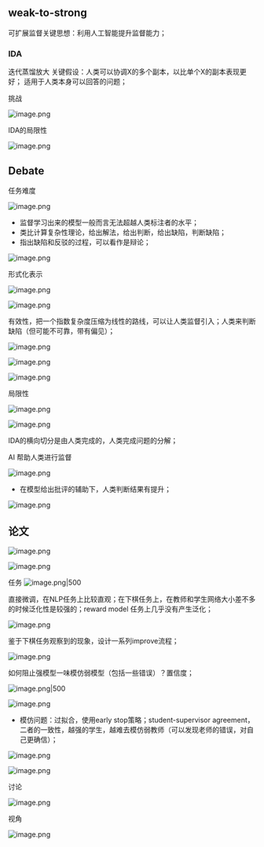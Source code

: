 ## weak-to-strong 

可扩展监督关键思想：利用人工智能提升监督能力；
### IDA
迭代蒸馏放大
关键假设：人类可以协调X的多个副本，以比单个X的副本表现更好；
适用于人类本身可以回答的问题；

挑战

![image.png](https://raw.githubusercontent.com/Shichun-Liu/images-on-picgo/main/pics/20240305135600.png)

IDA的局限性

![image.png](https://raw.githubusercontent.com/Shichun-Liu/images-on-picgo/main/pics/20240305140119.png)

## Debate
任务难度

![image.png](https://raw.githubusercontent.com/Shichun-Liu/images-on-picgo/main/pics/20240305140354.png)

- 监督学习出来的模型一般而言无法超越人类标注者的水平；
- 类比计算复杂性理论，给出解法，给出判断，给出缺陷，判断缺陷；
- 指出缺陷和反驳的过程，可以看作是辩论；

![image.png](https://raw.githubusercontent.com/Shichun-Liu/images-on-picgo/main/pics/20240305140735.png)

形式化表示

![image.png](https://raw.githubusercontent.com/Shichun-Liu/images-on-picgo/main/pics/20240305140902.png)

![image.png](https://raw.githubusercontent.com/Shichun-Liu/images-on-picgo/main/pics/20240305141007.png)

有效性，把一个指数复杂度压缩为线性的路线，可以让人类监督引入；人类来判断缺陷（但可能不可靠，带有偏见）；

![image.png](https://raw.githubusercontent.com/Shichun-Liu/images-on-picgo/main/pics/20240305141131.png)

![image.png](https://raw.githubusercontent.com/Shichun-Liu/images-on-picgo/main/pics/20240305141404.png)

![image.png](https://raw.githubusercontent.com/Shichun-Liu/images-on-picgo/main/pics/20240305141552.png)

局限性

![image.png](https://raw.githubusercontent.com/Shichun-Liu/images-on-picgo/main/pics/20240305141719.png)

![image.png](https://raw.githubusercontent.com/Shichun-Liu/images-on-picgo/main/pics/20240305143532.png)

IDA的横向切分是由人类完成的，人类完成问题的分解；

AI 帮助人类进行监督

![image.png](https://raw.githubusercontent.com/Shichun-Liu/images-on-picgo/main/pics/20240305143913.png)

- 在模型给出批评的辅助下，人类判断结果有提升；

![image.png](https://raw.githubusercontent.com/Shichun-Liu/images-on-picgo/main/pics/20240305144255.png)

## 论文

![image.png](https://raw.githubusercontent.com/Shichun-Liu/images-on-picgo/main/pics/20240305145322.png)

![image.png](https://raw.githubusercontent.com/Shichun-Liu/images-on-picgo/main/pics/20240305145710.png)

任务
![image.png|500](https://raw.githubusercontent.com/Shichun-Liu/images-on-picgo/main/pics/20240305145841.png)

直接微调，在NLP任务上比较直观；在下棋任务上，在教师和学生网络大小差不多的时候泛化性是较强的；reward model 任务上几乎没有产生泛化；

![image.png](https://raw.githubusercontent.com/Shichun-Liu/images-on-picgo/main/pics/20240305150137.png)

鉴于下棋任务观察到的现象，设计一系列improve流程；

![image.png](https://raw.githubusercontent.com/Shichun-Liu/images-on-picgo/main/pics/20240305150736.png)

如何阻止强模型一味模仿弱模型（包括一些错误）？置信度；

![image.png|500](https://raw.githubusercontent.com/Shichun-Liu/images-on-picgo/main/pics/20240305151457.png)

![image.png](https://raw.githubusercontent.com/Shichun-Liu/images-on-picgo/main/pics/20240305151801.png)

- 模仿问题：过拟合，使用early stop策略；student-supervisor agreement，二者的一致性，越强的学生，越难去模仿弱教师（可以发现老师的错误，对自己更确信）；

![image.png](https://raw.githubusercontent.com/Shichun-Liu/images-on-picgo/main/pics/20240305152206.png)

![image.png](https://raw.githubusercontent.com/Shichun-Liu/images-on-picgo/main/pics/20240305152403.png)

讨论

![image.png](https://raw.githubusercontent.com/Shichun-Liu/images-on-picgo/main/pics/20240305154342.png)

视角

![image.png](https://raw.githubusercontent.com/Shichun-Liu/images-on-picgo/main/pics/20240305154655.png)

